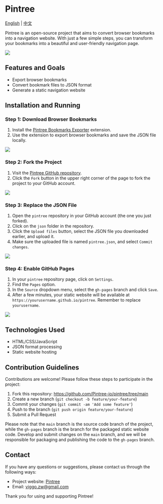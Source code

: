 # Pintree

[English](README.md) | [中文](README.zh.md)

Pintree is an open-source project that aims to convert browser bookmarks into a navigation website. With just a few simple steps, you can transform your bookmarks into a beautiful and user-friendly navigation page.

![](https://github.com/Pintree-io/pintree/blob/main/assets/preview.png)

## Features and Goals

- Export browser bookmarks
- Convert bookmark files to JSON format
- Generate a static navigation website

## Installation and Running

### Step 1: Download Browser Bookmarks

1. Install the [Pintree Bookmarks Exporter](https://chromewebstore.google.com/detail/pintree-bookmarks-exporte/mjcglnkikjidokobpfdcdmcnfdicojce) extension.
2. Use the extension to export browser bookmarks and save the JSON file locally.

![](https://github.com/Pintree-io/pintree/blob/main/assets/guide/step1.png)

### Step 2: Fork the Project

1. Visit the [Pintree GitHub repository](https://github.com/Pintree-io/pintree).
2. Click the `Fork` button in the upper right corner of the page to fork the project to your GitHub account.

![](https://github.com/Pintree-io/pintree/blob/main/assets/guide/step2.png)

### Step 3: Replace the JSON File

1. Open the `pintree` repository in your GitHub account (the one you just forked).
2. Click on the `json` folder in the repository.
3. Click the `Upload files` button, select the JSON file you downloaded earlier, and upload it.
4. Make sure the uploaded file is named `pintree.json`, and select `Commit changes`.

![](https://github.com/Pintree-io/pintree/blob/main/assets/guide/step3.png)

### Step 4: Enable GitHub Pages

1. In your `pintree` repository page, click on `Settings`.
2. Find the `Pages` option.
3. In the `Source` dropdown menu, select the `gh-pages` branch and click `Save`.
4. After a few minutes, your static website will be available at `https://yourusername.github.io/pintree`. Remember to replace `yourusername`.

![](https://github.com/Pintree-io/pintree/blob/main/assets/guide/step4.png)

## Technologies Used

- HTML/CSS/JavaScript
- JSON format processing
- Static website hosting

## Contribution Guidelines

Contributions are welcome! Please follow these steps to participate in the project:

1. Fork this repository: https://github.com/Pintree-io/pintree/tree/main
2. Create a new branch (`git checkout -b feature/your-feature`)
3. Commit your changes (`git commit -am 'Add some feature'`)
4. Push to the branch (`git push origin feature/your-feature`)
5. Submit a Pull Request

Please note that the `main` branch is the source code branch of the project, while the `gh-pages` branch is the branch for the packaged static website code. Develop and submit changes on the `main` branch, and we will be responsible for packaging and publishing the code to the `gh-pages` branch.

## Contact

If you have any questions or suggestions, please contact us through the following ways:
- Project website: [Pintree](https://pintree.io/)
- Email: viggo.zw@gmail.com

Thank you for using and supporting Pintree!